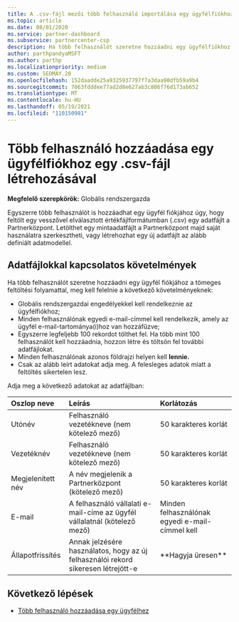 ```yaml
---
title: A .csv-fájl mezői több felhasználó importálása egy ügyfélfiókhoz
ms.topic: article
ms.date: 08/01/2020
ms.service: partner-dashboard
ms.subservice: partnercenter-csp
description: Ha több felhasználót szeretne hozzáadni egy ügyfélfiókhoz, hozzon létre egy vesszővel elválasztott értékfájlt (.csv) a megfelelő mezőkkel.
author: parthpandyaMSFT
ms.author: parthp
ms.localizationpriority: medium
ms.custom: SEOMAY.20
ms.openlocfilehash: 152daadde25a9325937797f7a3daa90dfb59a9b4
ms.sourcegitcommit: 7063fdddee77ad2d8e627ab3c806f76d173ab652
ms.translationtype: MT
ms.contentlocale: hu-HU
ms.lasthandoff: 05/19/2021
ms.locfileid: "110150981"
---
```

# <a name="add-multiple-users-to-a-customer-account-by-creating-a-csv-file"></a>Több felhasználó hozzáadása egy ügyfélfiókhoz egy .csv-fájl létrehozásával

**Megfelelő szerepkörök:** Globális rendszergazda

Egyszerre több felhasználót is hozzáadhat egy ügyfél fiókjához úgy, hogy feltölt egy vesszővel elválasztott értékfájlformátumban (.csv) egy adatfájlt a Partnerközpont. Letölthet egy mintaadatfájlt a Partnerközpont majd saját használatra szerkesztheti, vagy létrehozhat egy új adatfájlt az alább definiált adatmodellel.

## <a name="data-file-requirements"></a><a href="" id="creatingtheimportcsvfile"></a>Adatfájlokkal kapcsolatos követelmények

Ha több felhasználót szeretne hozzáadni egy ügyfél fiókjához a tömeges feltöltési folyamattal, meg kell felelnie a következő követelményeknek:

- Globális rendszergazdai engedélyekkel kell rendelkeznie az ügyfélfiókhoz;
- Minden felhasználónak egyedi e-mail-címmel kell rendelkezik, amely az ügyfél e-mail-tartománya(i)hoz van hozzáfűzve;
- Egyszerre legfeljebb 100 rekordot tölthet fel. Ha több mint 100 felhasználót kell hozzáadnia, hozzon létre és töltsön fel további adatfájlokat.
- Minden felhasználónak azonos földrajzi helyen kell **lennie.**
- Csak az alább leírt adatokat adja meg. A felesleges adatok miatt a feltöltés sikertelen lesz.

Adja meg a következő adatokat az adatfájlban:

| **Oszlop neve** | **Leírás**  | **Korlátozás**  |
|:-------- |:------  |:----- |
| Utónév  | Felhasználó vezetékneve (nem kötelező mező)  | 50 karakteres korlát  |
| Vezetéknév  | Felhasználó vezetékneve (nem kötelező mező)  | 50 karakteres korlát  |
| Megjelenített név    | A név megjelenik a Partnerközpont (kötelező mező)                            | 50 karakteres korlát                         |
| E-mail   | A felhasználó vállalati e-mail-címe az ügyfél vállalatnál (kötelező mező)           | Minden felhasználónak egyedi e-mail-címmel kell |
| Állapotfrissítés   | Annak jelzésére használatos, hogy az új felhasználói rekord sikeresen létrejött-e | \*\*Hagyja üresen\*\*                        |

## <a name="next-steps"></a>Következő lépések

- [Több felhasználó hozzáadása egy ügyfélhez](adding-multiple-users-to-a-customer-account.md)